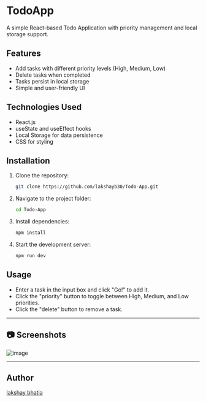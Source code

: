# TodoApp

A simple React-based Todo Application with priority management and local storage support.

## Features
- Add tasks with different priority levels (High, Medium, Low)
- Delete tasks when completed
- Tasks persist in local storage
- Simple and user-friendly UI

## Technologies Used
- React.js
- useState and useEffect hooks
- Local Storage for data persistence
- CSS for styling

## Installation
1. Clone the repository:
   ```sh
   git clone https://github.com/lakshayb30/Todo-App.git
   ```
2. Navigate to the project folder:
   ```sh
   cd Todo-App
   ```
3. Install dependencies:
   ```sh
   npm install
   ```
4. Start the development server:
   ```sh
   npm run dev
   ```

## Usage
- Enter a task in the input box and click "Go!" to add it.
- Click the "priority" button to toggle between High, Medium, and Low priorities.
- Click the "delete" button to remove a task.

---

## 📷 Screenshots
![image](https://github.com/user-attachments/assets/9e4dc844-aeb0-4639-a5d1-d16ed08c46b3)


---





## Author
[lakshay bhatia](https://github.com/lakshayb30)

